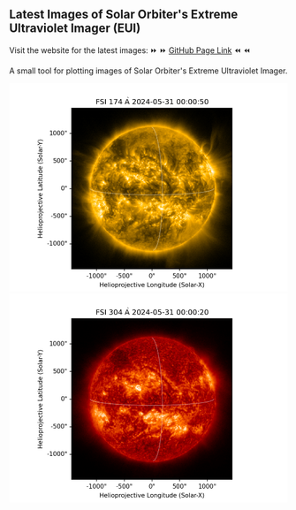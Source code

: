 ## Latest Images of Solar Orbiter's Extreme Ultraviolet Imager (EUI)
Visit the website for the latest images: :fast_forward: :fast_forward: [GitHub Page Link](https://www.cosmosview.top/SoloEUI/) :rewind: :rewind:

A small tool for plotting images of Solar Orbiter's Extreme Ultraviolet Imager.

![](example/fsi174.png)
![](example/fsi304.png)

